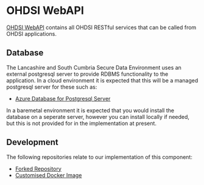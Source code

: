 # OHDSI WebAPI
[OHDSI WebAPI](https://github.com/OHDSI/WebAPI) contains all OHDSI RESTful services that can be called from OHDSI applications.

## Database
The Lancashire and South Cumbria Secure Data Environment uses an external postgresql server to provide RDBMS functionality to the application. In a cloud environment it is expected that this will be a managed postgresql server for these such as:
* [Azure Database for Postgresql Server](../Infrastructure/Elastic-Compute-Resource/Microsoft-Azure/Postgresql-Server.md)

In a baremetal environment it is expected that you would install the database on a seperate server, however you can install locally if needed, but this is not provided for in the implementation at present.

## Development
The following repositories relate to our implementation of this component:
* [Forked Repository](https://github.com/lsc-sde/fork-ohdsi-webapi)
* [Customised Docker Image](https://github.com/lsc-sde/docker-ohdsi-webapi)